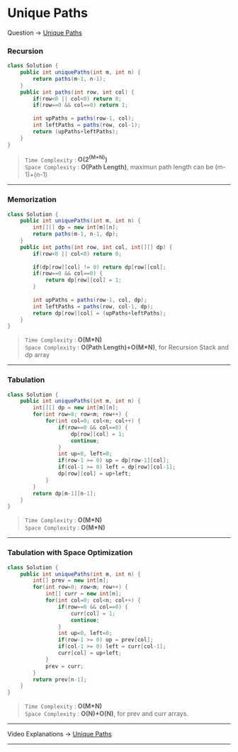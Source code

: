 # Unique Paths
Question -> [Unique Paths](https://leetcode.com/problems/unique-paths/)    

### Recursion
```java
class Solution {
    public int uniquePaths(int m, int n) {
        return paths(m-1, n-1);
    }
    public int paths(int row, int col) {
        if(row<0 || col<0) return 0;
        if(row==0 && col==0) return 1;
        
        int upPaths = paths(row-1, col);
        int leftPaths = paths(row, col-1);
        return (upPaths+leftPaths);
    }
}
```         
> `Time Complexity` : **O(2<sup>(M*N)</sup>)**          
> `Space Complexity` : **O(Path Length)**, maximun path length can be (m-1)+(n-1)
---
### Memorization
```java
class Solution {
    public int uniquePaths(int m, int n) {
        int[][] dp = new int[m][n];
        return paths(m-1, n-1, dp);
    }
    public int paths(int row, int col, int[][] dp) {
        if(row<0 || col<0) return 0;
        
        if(dp[row][col] != 0) return dp[row][col];
        if(row==0 && col==0) {
            return dp[row][col] = 1;
        }
        
        int upPaths = paths(row-1, col, dp);
        int leftPaths = paths(row, col-1, dp);
        return dp[row][col] = (upPaths+leftPaths);
    }
}
```
> `Time Complexity` : **O(M\*N)**          
> `Space Complexity` : **O(Path Length)+O(M\*N)**, for Recursion Stack and dp array
---
### Tabulation
```java
class Solution {
    public int uniquePaths(int m, int n) {
        int[][] dp = new int[m][n];
        for(int row=0; row<m; row++) {
            for(int col=0; col<n; col++) {
                if(row==0 && col==0) {
                    dp[row][col] = 1;
                    continue;
                }
                int up=0, left=0;
                if(row-1 >= 0) up = dp[row-1][col];
                if(col-1 >= 0) left = dp[row][col-1];
                dp[row][col] = up+left;
            }
        }
        return dp[m-1][n-1];
    }
}
```
> `Time Complexity` : **O(M\*N)**          
> `Space Complexity` : **O(M\*N)**
---
### Tabulation with Space Optimization
```java
class Solution {
    public int uniquePaths(int m, int n) {
        int[] prev = new int[n];
        for(int row=0; row<m; row++) {
            int[] curr = new int[n];
            for(int col=0; col<n; col++) {
                if(row==0 && col==0) {
                    curr[col] = 1;
                    continue;
                }
                int up=0, left=0;
                if(row-1 >= 0) up = prev[col];
                if(col-1 >= 0) left = curr[col-1];
                curr[col] = up+left;
            }
            prev = curr;
        }
        return prev[n-1];
    }
}
```
> `Time Complexity` : **O(M\*N)**          
> `Space Complexity` : **O(N)+O(N)**, for prev and curr arrays.
---
Video Explanations -> [Unique Paths](https://youtu.be/sdE0A2Oxofw?list=PLgUwDviBIf0qUlt5H_kiKYaNSqJ81PMMY)   
<hr>
